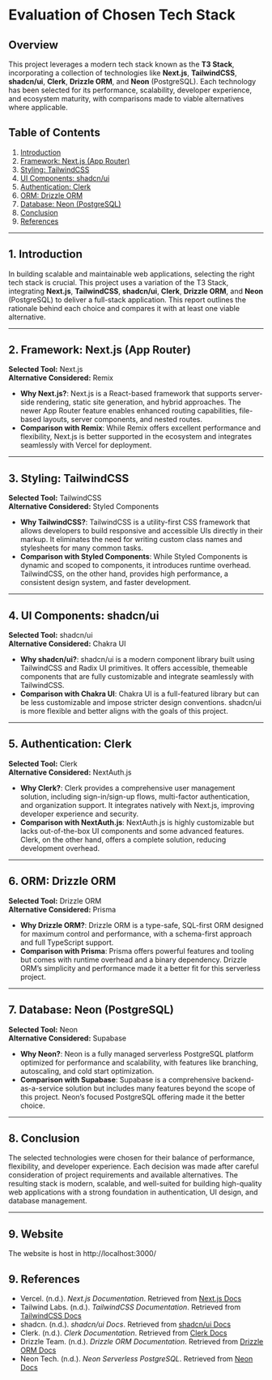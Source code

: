 # Evaluation of Chosen Tech Stack

## Overview

This project leverages a modern tech stack known as the **T3 Stack**, incorporating a collection of technologies like **Next.js**, **TailwindCSS**, **shadcn/ui**, **Clerk**, **Drizzle ORM**, and **Neon** (PostgreSQL). Each technology has been selected for its performance, scalability, developer experience, and ecosystem maturity, with comparisons made to viable alternatives where applicable.

## Table of Contents

1. [Introduction](#introduction)
2. [Framework: Next.js (App Router)](#framework-nextjs-app-router)
3. [Styling: TailwindCSS](#styling-tailwindcss)
4. [UI Components: shadcn/ui](#ui-components-shadcnui)
5. [Authentication: Clerk](#authentication-clerk)
6. [ORM: Drizzle ORM](#orm-drizzle-orm)
7. [Database: Neon (PostgreSQL)](#database-neon-postgresql)
8. [Conclusion](#conclusion)
9. [References](#references)

---

## 1. Introduction

In building scalable and maintainable web applications, selecting the right tech stack is crucial. This project uses a variation of the T3 Stack, integrating **Next.js**, **TailwindCSS**, **shadcn/ui**, **Clerk**, **Drizzle ORM**, and **Neon** (PostgreSQL) to deliver a full-stack application. This report outlines the rationale behind each choice and compares it with at least one viable alternative.

---

## 2. Framework: Next.js (App Router)

**Selected Tool:** Next.js  
**Alternative Considered:** Remix

- **Why Next.js?**: Next.js is a React-based framework that supports server-side rendering, static site generation, and hybrid approaches. The newer App Router feature enables enhanced routing capabilities, file-based layouts, server components, and nested routes.
- **Comparison with Remix**: While Remix offers excellent performance and flexibility, Next.js is better supported in the ecosystem and integrates seamlessly with Vercel for deployment.

---

## 3. Styling: TailwindCSS

**Selected Tool:** TailwindCSS  
**Alternative Considered:** Styled Components

- **Why TailwindCSS?**: TailwindCSS is a utility-first CSS framework that allows developers to build responsive and accessible UIs directly in their markup. It eliminates the need for writing custom class names and stylesheets for many common tasks.
- **Comparison with Styled Components**: While Styled Components is dynamic and scoped to components, it introduces runtime overhead. TailwindCSS, on the other hand, provides high performance, a consistent design system, and faster development.

---

## 4. UI Components: shadcn/ui

**Selected Tool:** shadcn/ui  
**Alternative Considered:** Chakra UI

- **Why shadcn/ui?**: shadcn/ui is a modern component library built using TailwindCSS and Radix UI primitives. It offers accessible, themeable components that are fully customizable and integrate seamlessly with TailwindCSS.
- **Comparison with Chakra UI**: Chakra UI is a full-featured library but can be less customizable and impose stricter design conventions. shadcn/ui is more flexible and better aligns with the goals of this project.

---

## 5. Authentication: Clerk

**Selected Tool:** Clerk  
**Alternative Considered:** NextAuth.js

- **Why Clerk?**: Clerk provides a comprehensive user management solution, including sign-in/sign-up flows, multi-factor authentication, and organization support. It integrates natively with Next.js, improving developer experience and security.
- **Comparison with NextAuth.js**: NextAuth.js is highly customizable but lacks out-of-the-box UI components and some advanced features. Clerk, on the other hand, offers a complete solution, reducing development overhead.

---

## 6. ORM: Drizzle ORM

**Selected Tool:** Drizzle ORM  
**Alternative Considered:** Prisma

- **Why Drizzle ORM?**: Drizzle ORM is a type-safe, SQL-first ORM designed for maximum control and performance, with a schema-first approach and full TypeScript support.
- **Comparison with Prisma**: Prisma offers powerful features and tooling but comes with runtime overhead and a binary dependency. Drizzle ORM’s simplicity and performance made it a better fit for this serverless project.

---

## 7. Database: Neon (PostgreSQL)

**Selected Tool:** Neon  
**Alternative Considered:** Supabase

- **Why Neon?**: Neon is a fully managed serverless PostgreSQL platform optimized for performance and scalability, with features like branching, autoscaling, and cold start optimization.
- **Comparison with Supabase**: Supabase is a comprehensive backend-as-a-service solution but includes many features beyond the scope of this project. Neon’s focused PostgreSQL offering made it the better choice.

---

## 8. Conclusion

The selected technologies were chosen for their balance of performance, flexibility, and developer experience. Each decision was made after careful consideration of project requirements and available alternatives. The resulting stack is modern, scalable, and well-suited for building high-quality web applications with a strong foundation in authentication, UI design, and database management.

---

## 9. Website

The website is host in http://localhost:3000/

## 9. References

- Vercel. (n.d.). *Next.js Documentation*. Retrieved from [Next.js Docs](https://nextjs.org)
- Tailwind Labs. (n.d.). *TailwindCSS Documentation*. Retrieved from [TailwindCSS Docs](https://tailwindcss.com)
- shadcn. (n.d.). *shadcn/ui Docs*. Retrieved from [shadcn/ui Docs](https://ui.shadcn.dev)
- Clerk. (n.d.). *Clerk Documentation*. Retrieved from [Clerk Docs](https://clerk.dev)
- Drizzle Team. (n.d.). *Drizzle ORM Documentation*. Retrieved from [Drizzle ORM Docs](https://orm.drizzle.team)
- Neon Tech. (n.d.). *Neon Serverless PostgreSQL*. Retrieved from [Neon Docs](https://neon.tech)
